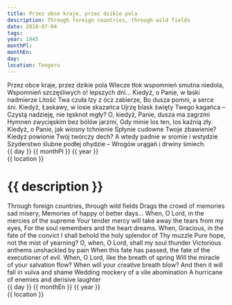 ```yaml
---
title: Przez obce kraje, przez dzikie pola
description: Through foreign countries, through wild fields
date: 2018-07-04
tags: 
year: 1945
monthPl: 
monthEn: 
day:
location: Tengeru
---
```


<span class="poem">
        Przez obce kraje, przez dzikie pola
        Wlecze tłok wspomnień smutna niedola,
        Wspomnień szczęśliwych o! lepszych dni…
Kiedyż, o Panie, w łaski nadmierze
Litość Twa czuła łzy z ócz zabierze,
Bo dusza pomni, a serce śni.
        Kiedyż, Łaskawy, w losie skazańca
        Ujrzę blask święty Twego kagańca –
        Czystą nadzieję, nie tęsknot mgły?
O, kiedyż, Panie, dusza ma zagrzmi
Hymnen zwycięskim bez bólów jarzmi,
Gdy minie los ten, los kaźnią zły.
        Kiedyż, o Panie, jak wiosny tchnienie
        Spłynie cudowne Twoje zbawienie?
        Kiedyż powionie Twój twórczy dech?
A wtedy padnie w sromie i wstydzie
Szyderstwo ślubne podłej ohydzie –
Wrogów urągań i drwiny śmiech.
</span>

<span class="dateLocation">
<br> {{ day }} {{ monthPl }} {{ year }} <br>
{{ location }} <br>
</span>

<h1>{{ description }}</h1>

<span class="translation">
        Through foreign countries, through wild fields
        Drags the crowd of memories sad misery,
        Memories of happy o! better days...
When, O Lord, in the mercies of the supreme
Your tender mercy will take away the tears from my eyes,
For the soul remembers and the heart dreams.
        When, Gracious, in the fate of the convict
        I shall behold the holy splendor of Thy muzzle
        Pure hope, not the mist of yearning?
O, when, O Lord, shall my soul thunder
Victorious anthems unshackled by pain
When this fate has passed, the fate of the executioner of evil.
        When, O Lord, like the breath of spring
        Will the miracle of your salvation flow?
        When will your creative breath blow?
And then it will fall in vulva and shame
Wedding mockery of a vile abomination
A hurricane of enemies and derisive laughter
</span>

<span class="dateLocation">
<br>{{ day }} {{ monthEn }} {{ year }} <br>
{{ location }}<br>
</span>
